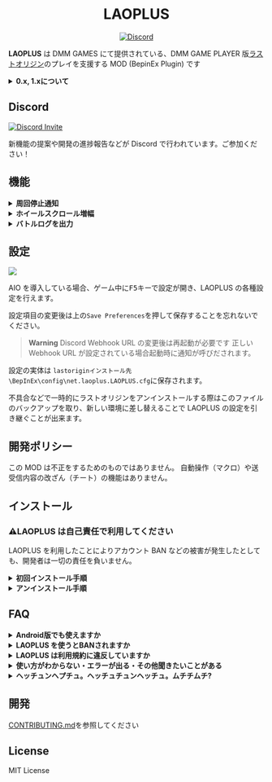 <h1 align="center">LAOPLUS</h1>

<p align="center">
    <a href="https://discord.gg/EGWqTuhjrE">
        <img src="https://img.shields.io/discord/913406465312690217.svg?label=&logo=discord&logoColor=ffffff&color=5865F2&labelColor=5865F2&style=flat-square" alt="Discord" />
    </a>
</p>

**LAOPLUS** は DMM GAMES にて提供されている、DMM GAME PLAYER 版[ラストオリジン](https://www.last-origin.com/)のプレイを支援する MOD (BepinEx Plugin) です

<details>
<summary><b>0.x, 1.xについて</b></summary>

0.x, 1.x は過去にリリースされていたブラウザ版向けの userscript でした。5 月 24 日のブラウザ版のサービス終了と DMM GAME PLAYER 版への移行に伴い、LAOPLUS も移行されました。

-   [1.x のソースコード](https://github.com/eai04191/laoplus/tree/b55df450060082db4c42fdcffcd327b009bc154a)
-   [最終ビルド](https://github.com/eai04191/laoplus/tree/7c676e887ec491e8811c786c90ef7bad75e796db)

---

</details>

## Discord

[![Discord Invite](https://invidget.switchblade.xyz/EGWqTuhjrE?theme=light)](https://discord.gg/EGWqTuhjrE)

新機能の提案や開発の進捗報告などが Discord で行われています。ご参加ください！

## 機能

<details>
<summary><b>周回停止通知</b></summary>

![image](https://user-images.githubusercontent.com/3516343/172043568-021b7ab2-d95d-4d48-8ab2-d6898d356db7.png)

周回停止時に画面に出る「以下の理由で、これ以上反復戦闘が行えません。」から始まるメッセージの通知を検出したとき Discord に通知を送信します。

---

</details>

<details>
<summary><b>ホイールスクロール増幅</b></summary>

|                                                デフォルト                                                 |                                               増幅倍率 6 倍                                               |
| :-------------------------------------------------------------------------------------------------------: | :-------------------------------------------------------------------------------------------------------: |
| ![](https://user-images.githubusercontent.com/3516343/172043512-a679f80a-91d2-49b3-838b-4483b3189f3e.gif) | ![](https://user-images.githubusercontent.com/3516343/172043513-19b3ce33-dcc5-4220-b716-b87b459a3f26.gif) |

戦闘員一覧や装備一覧などのウィンドウでホイールスクロールした際に移動量がやたら小さい問題に対する修正です。

スクロールが発生したときにこの倍率を掛け算た値分移動するようになります。

---

</details>

<details>
<summary><b>バトルログを出力</b></summary>

![](https://user-images.githubusercontent.com/3516343/173231815-47bfff0e-3523-4ec6-a4aa-9e6c6f872738.png)

バトルログをBepinExのログに出力します。特定のギミックを確認したい場合などの一時的な利用が想定されています。

ログはデフォルトで `lastoriginインストール先\BepinEx\LogOutput.log` に保存され、再起動時に過去のログが削除されます。

---

</details>

## 設定

![](https://user-images.githubusercontent.com/3516343/172048318-2b80c9eb-fcf1-4dd3-bc1e-cffb4a4b9a73.png)

AIO を導入している場合、ゲーム中に<kbd>F5</kbd>キーで設定が開き、LAOPLUS の各種設定を行えます。

設定項目の変更後は上の`Save Preferences`を押して保存することを忘れないでください。

> **Warning**
> Discord Webhook URL の変更後は再起動が必要です
> 正しい Webhook URL が設定されている場合起動時に通知が呼びだされます。

設定の実体は `lastoriginインストール先\BepInEx\config\net.laoplus.LAOPLUS.cfg`に保存されます。

不具合などで一時的にラストオリジンをアンインストールする際はこのファイルのバックアップを取り、新しい環境に差し替えることで LAOPLUS の設定を引き継ぐことが出来ます。

## 開発ポリシー

この MOD は不正をするためのものではありません。
自動操作（マクロ）や送受信内容の改ざん（チート）の機能はありません。

## インストール

### ⚠️LAOPLUS は自己責任で利用してください

LAOPLUS を利用したことによりアカウント BAN などの被害が発生したとしても、開発者は一切の責任を負いません。

<details>
<summary><b>初回インストール手順</b></summary>

LAOPLUS は「ラストオリジン」「ラストオリジン R」のどちらにも導入可能です。

1. [releases](https://github.com/eai04191/laoplus/releases) から最新の `LAOPLUS_x.x.x_AIO.zip` をダウンロードする
2. `winhttp.dll`などが入っている zip ファイルの中身をコピーする

    - ![](https://user-images.githubusercontent.com/3516343/172044273-07f20b45-7f27-453b-8c72-d27bacd602e9.png)

3. (`LastOrigin_R.exe`か`LastOrigin_N.exe`のある) 「LastOrigin のインストールフォルダ」に貼り付ける

    - ![](https://user-images.githubusercontent.com/3516343/172044274-6f21a7a1-0793-447d-90e0-02eea060a945.png)

4. ゲームを起動すると反映されているはずです

> **Note**
>
> LastOrigin のインストールフォルダは DMM GAME PLAYER の **詳細** から **ダウンロード先フォルダの表示** を選択することで開くことが出来ます
>
> 1. ![](https://user-images.githubusercontent.com/3516343/172044134-f8f994ca-24d3-4f80-bb47-18a571cd49af.png)
> 2. ![](https://user-images.githubusercontent.com/3516343/172044132-3d5d91a0-1d63-456a-b6c1-02da7090a525.png)

> **Note**
>
> AIO.zip はこれだけで導入が完了できるように
>
> -   最新の BepinEx の Bleeding Edge ビルド
> -   [BepInExConfigManager](https://github.com/sinai-dev/BepInExConfigManager)
> -   LAOPLUS
>
> が含まれています。
>
> PluginOnly.zip には LAOPLUS のみが含まれています。

手順などが不明な場合は [Discord](https://discord.gg/EGWqTuhjrE) か[作者 Twitter](https://twitter.com/eai04191) の DM で聞いてください

---

</details>

<details>
<summary><b>アンインストール手順</b></summary>

### 一時的に無効化したい場合

LastOrigin のインストールフォルダにある `winhttp.dll` を、デスクトップなど別の場所に移動させるとすべての mod が読み込まれなくなります。

### 完全にアンインストールしたい場合

LastOrigin のインストールフォルダにある

-   winhttp.dll
-   doorstop_config.ini
-   mono フォルダ
-   BepInEx フォルダ

を削除してください。

---

</details>

## FAQ

<details>
<summary><b>Android版でも使えますか</b></summary>

-   無理です
-   Android 版ゲームに BepinEx のようなゲームパッチャーを導入できれば使えるかもしれません
-   できそうな知見があればご連絡ください

---

</details>

<details>
<summary><b>LAOPLUS を使うとBANされますか</b></summary>

-   少なくとも[私](https://github.com/eai04191)はされていません
-   私が BAN されたくないので BAN されるような機能を実装するつもりもありません

---

</details>

<details>
<summary><b>LAOPLUS は利用規約に違反していますか</b></summary>

以下がラストオリジン初回起動時に表示される利用規約です

https://pig.games/ja/terms.html

自身で判断し、自己責任で使用してください。

---

</details>

<details>
<summary><b>使い方がわからない・エラーが出る・その他聞きたいことがある</b></summary>

-   [Discord](https://discord.gg/EGWqTuhjrE) か [作者 Twitter](https://twitter.com/eai04191) の DM で聞いてください

---

</details>

<details>
<summary><b>ヘッチュンヘプチュ。ヘッチュチュンヘッチュ。ムチチムチ?</b></summary>

-   しらん

---

</details>

## 開発

[CONTRIBUTING.md](CONTRIBUTING.md)を参照してください

## License

MIT License
